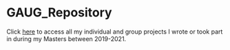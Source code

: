 # GAUG_Repository

Click [here](https://github.com/GAUG-Contributions) to access all my individual and group projects I wrote or took part in during my Masters between 2019-2021.

